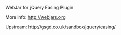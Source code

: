 WebJar for jQuery Easing Plugin

More info: http://webjars.org

Upstream: http://gsgd.co.uk/sandbox/jquery/easing/
